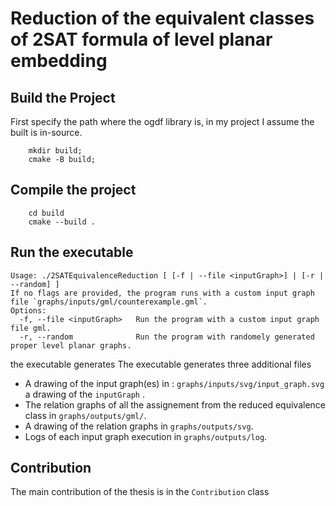 # Reduction of the equivalent classes of 2SAT formula of level planar embedding
## Build the Project

First specify the path where the ogdf library is, in my project I assume the built is in-source.

```
    mkdir build; 
    cmake -B build; 
```
## Compile the project 
```
    cd build 
    cmake --build .
```
## Run the executable 
```
Usage: ./2SATEquivalenceReduction [ [-f | --file <inputGraph>] | [-r | --random] ]
If no flags are provided, the program runs with a custom input graph file `graphs/inputs/gml/counterexample.gml`.
Options:
  -f, --file <inputGraph>   Run the program with a custom input graph file gml.
  -r, --random              Run the program with randomely generated proper level planar graphs.
```
the executable generates 
The executable generates three additional files 

- A drawing of the input graph(es) in : `graphs/inputs/svg/input_graph.svg` a drawing of the `inputGraph` .
- The relation graphs of all the assignement from the reduced equivalence class in `graphs/outputs/gml/`.
- A drawing of the relation graphs in `graphs/outputs/svg`.
- Logs of each input graph execution in `graphs/outputs/log`. 

## Contribution 
The main contribution of the thesis is in the `Contribution` class 

